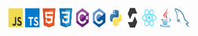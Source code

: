 
 <div align="start">
    <img 
		     width="30"
		     height="40"
		     src="https://raw.githubusercontent.com/devicons/devicon/1119b9f84c0290e0f0b38982099a2bd027a48bf1/icons/javascript/javascript-original.svg"
		   />
     <img 
		     width="30"
		     height="40"
		     src="https://raw.githubusercontent.com/devicons/devicon/master/icons/typescript/typescript-original.svg"
		   />
      <img 
		     width="30"
		     height="40"
		     src="https://raw.githubusercontent.com/devicons/devicon/master/icons/html5/html5-original.svg"
		   />
      <img 
		     width="30"
		     height="40"
		     src="https://raw.githubusercontent.com/devicons/devicon/master/icons/css3/css3-original.svg"
		   />
      <img 
		     width="30"
		     height="40"
		     src="https://raw.githubusercontent.com/devicons/devicon/master/icons/csharp/csharp-original.svg"
		   />
      <img 
		     width="30"
		     height="40"
		     src="https://raw.githubusercontent.com/devicons/devicon/master/icons/c/c-original.svg"
		   />
      <img 
		     width="30"
		     height="40"
		     src="https://raw.githubusercontent.com/devicons/devicon/master/icons/python/python-original.svg"
		   />
      <img 
		     width="30"
		     height="40"
		     src="https://raw.githubusercontent.com/devicons/devicon/master/icons/solidity/solidity-plain.svg"
		   />
     <img 
		     width="30"
		     height="40"
		     src="https://raw.githubusercontent.com/devicons/devicon/master/icons/react/react-original.svg"
		   />
      <img 
		     width="30"
		     height="40"
		     src="https://raw.githubusercontent.com/devicons/devicon/master/icons/java/java-original.svg"
		   />
      <img 
		     width="30"
		     height="40"
		     src="https://raw.githubusercontent.com/devicons/devicon/master/icons/mysql/mysql-original.svg"
		   />
     
     
 </div>
  
</div>
